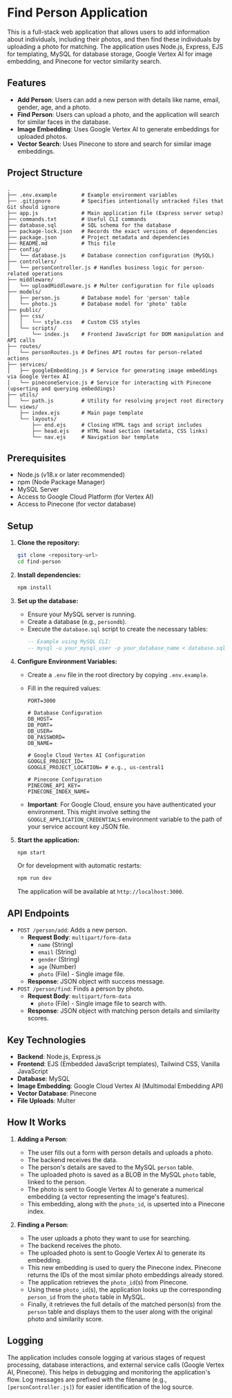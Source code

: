 # Find Person Application

This is a full-stack web application that allows users to add information about individuals, including their photos, and then find these individuals by uploading a photo for matching. The application uses Node.js, Express, EJS for templating, MySQL for database storage, Google Vertex AI for image embedding, and Pinecone for vector similarity search.

## Features

-   **Add Person**: Users can add a new person with details like name, email, gender, age, and a photo.
-   **Find Person**: Users can upload a photo, and the application will search for similar faces in the database.
-   **Image Embedding**: Uses Google Vertex AI to generate embeddings for uploaded photos.
-   **Vector Search**: Uses Pinecone to store and search for similar image embeddings.

## Project Structure

```
.
├── .env.example        # Example environment variables
├── .gitignore          # Specifies intentionally untracked files that Git should ignore
├── app.js              # Main application file (Express server setup)
├── commands.txt        # Useful CLI commands
├── database.sql        # SQL schema for the database
├── package-lock.json   # Records the exact versions of dependencies
├── package.json        # Project metadata and dependencies
├── README.md           # This file
├── config/
│   └── database.js     # Database connection configuration (MySQL)
├── controllers/
│   └── personController.js # Handles business logic for person-related operations
├── middleware/
│   └── uploadMiddleware.js # Multer configuration for file uploads
├── models/
│   ├── person.js       # Database model for 'person' table
│   └── photo.js        # Database model for 'photo' table
├── public/
│   ├── css/
│   │   └── style.css   # Custom CSS styles
│   └── scripts/
│       └── index.js    # Frontend JavaScript for DOM manipulation and API calls
├── routes/
│   └── personRoutes.js # Defines API routes for person-related actions
├── services/
│   ├── googleEmbedding.js # Service for generating image embeddings via Google Vertex AI
│   └── pineconeService.js # Service for interacting with Pinecone (upserting and querying embeddings)
├── utils/
│   └── path.js         # Utility for resolving project root directory
└── views/
    ├── index.ejs       # Main page template
    └── layouts/
        ├── end.ejs     # Closing HTML tags and script includes
        ├── head.ejs    # HTML head section (metadata, CSS links)
        └── nav.ejs     # Navigation bar template
```

## Prerequisites

-   Node.js (v18.x or later recommended)
-   npm (Node Package Manager)
-   MySQL Server
-   Access to Google Cloud Platform (for Vertex AI)
-   Access to Pinecone (for vector database)

## Setup

1.  **Clone the repository:**

    ```bash
    git clone <repository-url>
    cd find-person
    ```

2.  **Install dependencies:**

    ```bash
    npm install
    ```

3.  **Set up the database:**

    -   Ensure your MySQL server is running.
    -   Create a database (e.g., `persondb`).
    -   Execute the `database.sql` script to create the necessary tables:
        ```sql
        -- Example using MySQL CLI:
        -- mysql -u your_mysql_user -p your_database_name < database.sql
        ```

4.  **Configure Environment Variables:**

    -   Create a `.env` file in the root directory by copying `.env.example`.
    -   Fill in the required values:

        ```env
        PORT=3000

        # Database Configuration
        DB_HOST=
        DB_PORT=
        DB_USER=
        DB_PASSWORD=
        DB_NAME=

        # Google Cloud Vertex AI Configuration
        GOOGLE_PROJECT_ID=
        GOOGLE_PROJECT_LOCATION= # e.g., us-central1

        # Pinecone Configuration
        PINECONE_API_KEY=
        PINECONE_INDEX_NAME=
        ```

    -   **Important**: For Google Cloud, ensure you have authenticated your environment. This might involve setting the `GOOGLE_APPLICATION_CREDENTIALS` environment variable to the path of your service account key JSON file.

5.  **Start the application:**
    ```bash
    npm start
    ```
    Or for development with automatic restarts:
    ```bash
    npm run dev
    ```
    The application will be available at `http://localhost:3000`.

## API Endpoints

-   `POST /person/add`: Adds a new person.
    -   **Request Body**: `multipart/form-data`
        -   `name` (String)
        -   `email` (String)
        -   `gender` (String)
        -   `age` (Number)
        -   `photo` (File) - Single image file.
    -   **Response**: JSON object with success message.
-   `POST /person/find`: Finds a person by photo.
    -   **Request Body**: `multipart/form-data`
        -   `photo` (File) - Single image file to search with.
    -   **Response**: JSON object with matching person details and similarity scores.

## Key Technologies

-   **Backend**: Node.js, Express.js
-   **Frontend**: EJS (Embedded JavaScript templates), Tailwind CSS, Vanilla JavaScript
-   **Database**: MySQL
-   **Image Embedding**: Google Cloud Vertex AI (Multimodal Embedding API)
-   **Vector Database**: Pinecone
-   **File Uploads**: Multer

## How It Works

1.  **Adding a Person**:

    -   The user fills out a form with person details and uploads a photo.
    -   The backend receives the data.
    -   The person's details are saved to the MySQL `person` table.
    -   The uploaded photo is saved as a BLOB in the MySQL `photo` table, linked to the person.
    -   The photo is sent to Google Vertex AI to generate a numerical embedding (a vector representing the image's features).
    -   This embedding, along with the `photo_id`, is upserted into a Pinecone index.

2.  **Finding a Person**:
    -   The user uploads a photo they want to use for searching.
    -   The backend receives the photo.
    -   The uploaded photo is sent to Google Vertex AI to generate its embedding.
    -   This new embedding is used to query the Pinecone index. Pinecone returns the IDs of the most similar photo embeddings already stored.
    -   The application retrieves the `photo_id`(s) from Pinecone.
    -   Using these `photo_id`(s), the application looks up the corresponding `person_id` from the `photo` table in MySQL.
    -   Finally, it retrieves the full details of the matched person(s) from the `person` table and displays them to the user along with the original photo and similarity score.

## Logging

The application includes console logging at various stages of request processing, database interactions, and external service calls (Google Vertex AI, Pinecone). This helps in debugging and monitoring the application's flow. Log messages are prefixed with the filename (e.g., `[personController.js]`) for easier identification of the log source.
